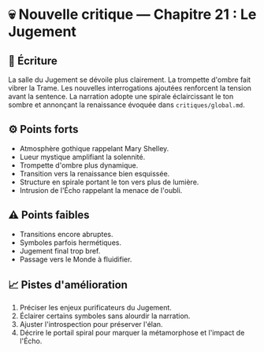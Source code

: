 # 💀 Nouvelle critique — Chapitre 21 : Le Jugement

## 🧠 Écriture
La salle du Jugement se dévoile plus clairement. La trompette d'ombre fait vibrer la Trame. Les nouvelles interrogations ajoutées renforcent la tension avant la sentence. La narration adopte une spirale éclaircissant le ton sombre et annonçant la renaissance évoquée dans `critiques/global.md`.

## ⚙️ Points forts
- Atmosphère gothique rappelant Mary Shelley.
- Lueur mystique amplifiant la solennité.
- Trompette d'ombre plus dynamique.
- Transition vers la renaissance bien esquissée.
- Structure en spirale portant le ton vers plus de lumière.
- Intrusion de l'Écho rappelant la menace de l'oubli.

## ⚠️ Points faibles
- Transitions encore abruptes.
- Symboles parfois hermétiques.
- Jugement final trop bref.
- Passage vers le Monde à fluidifier.

## 📈 Pistes d'amélioration
1. Préciser les enjeux purificateurs du Jugement.
2. Éclairer certains symboles sans alourdir la narration.
3. Ajuster l'introspection pour préserver l'élan.
4. Décrire le portail spiral pour marquer la métamorphose et l'impact de l'Écho.
